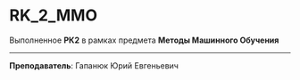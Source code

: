 # RK_2_MMO
Выполненное **РК2** в рамках предмета **Методы Машинного Обучения**
***
**Преподаватель**: Гапанюк Юрий Евгеньевич
